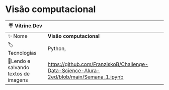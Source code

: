 # Visão computacional



| :placard: Vitrine.Dev |     |
| -------------  | --- |
| :sparkles: Nome        | **Visão computacional**
| :label: Tecnologias | Python, 
| :rocket:Lendo e salvando textos de imagens    | https://github.com/FranziskoB/Challenge-Data-Science-Alura-2ed/blob/main/Semana_1.ipynb
